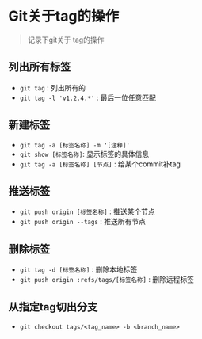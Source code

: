 # Git关于tag的操作

> 记录下git关于 tag的操作

## 列出所有标签

* `git tag` : 列出所有的
* `git tag -l 'v1.2.4.*'` : 最后一位任意匹配

## 新建标签

* `git tag -a [标签名称] -m '[注释]'`
* `git show [标签名称]`: 显示标签的具体信息
* `git tag -a [标签名称] [节点]` : 给某个commit补tag

## 推送标签

* `git push origin [标签名称]` : 推送某个节点
* `git push origin --tags` : 推送所有节点

## 删除标签

* `git tag -d [标签名称]` : 删除本地标签
* `git push origin :refs/tags/[标签名称]` : 删除远程标签

## 从指定tag切出分支

* `git checkout tags/<tag_name> -b <branch_name>`